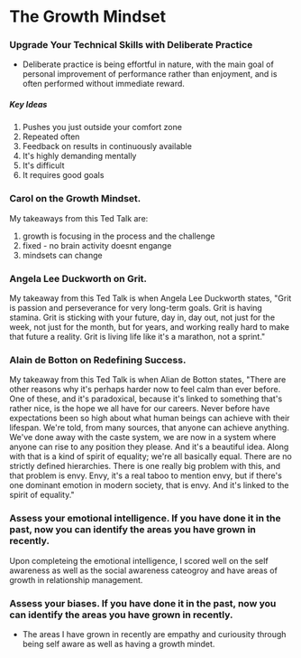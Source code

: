 # The Growth Mindset

### Upgrade Your Technical Skills with Deliberate Practice
- Deliberate practice is being effortful in nature, with the main goal of personal improvement of performance rather than enjoyment, and is often performed without immediate reward.
##### Key Ideas
1. Pushes you just outside your comfort zone
2. Repeated often
3. Feedback on results in continuously available
4. It's highly demanding mentally
5. It's difficult
6. It requires good goals

### Carol on the Growth Mindset.
My takeaways from this Ted Talk are:
1. growth is focusing in the process and the challenge
2. fixed - no brain activity doesnt engange
3. mindsets can change

### Angela Lee Duckworth on Grit.
My takeaway from this Ted Talk is when Angela Lee Duckworth states, "Grit is passion and perseverance for very long-term goals. Grit is having stamina. Grit is sticking with your future, day in, day out, not just for the week, not just for the month, but for years, and working really hard to make that future a reality. Grit is living life like it's a marathon, not a sprint."

### Alain de Botton on Redefining Success.
My takeaway from this Ted Talk is when Alian de Botton states, "There are other reasons why it's perhaps harder now to feel calm than ever before. One of these, and it's paradoxical, because it's linked to something that's rather nice, is the hope we all have for our careers. Never before have expectations been so high about what human beings can achieve with their lifespan. We're told, from many sources, that anyone can achieve anything. We've done away with the caste system, we are now in a system where anyone can rise to any position they please. And it's a beautiful idea. Along with that is a kind of spirit of equality; we're all basically equal. There are no strictly defined hierarchies. There is one really big problem with this, and that problem is envy. Envy, it's a real taboo to mention envy, but if there's one dominant emotion in modern society, that is envy. And it's linked to the spirit of equality."

### Assess your emotional intelligence. If you have done it in the past, now you can identify the areas you have grown in recently.
Upon completeing the emotional intelligence, I scored well on the self awareness as well as the social awareness cateogroy and have areas of growth in relationship management. 
### Assess your biases. If you have done it in the past, now you can identify the areas you have grown in recently.
- The areas I have grown in recently are empathy and curiousity through being self aware as well as having a growth mindet. 
